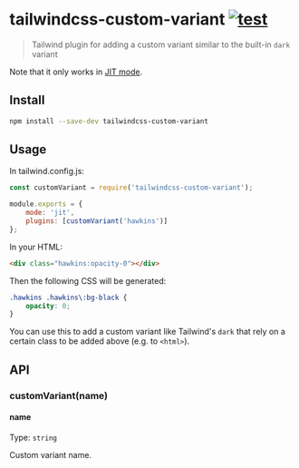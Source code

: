# tailwindcss-custom-variant [![test](https://github.com/vadimdemedes/tailwindcss-custom-variant/actions/workflows/test.yml/badge.svg)](https://github.com/vadimdemedes/tailwindcss-custom-variant/actions/workflows/test.yml)

> Tailwind plugin for adding a custom variant similar to the built-in `dark` variant

Note that it only works in [JIT mode](https://tailwindcss.com/docs/just-in-time-mode).

## Install

```sh
npm install --save-dev tailwindcss-custom-variant
```

## Usage

In tailwind.config.js:

```js
const customVariant = require('tailwindcss-custom-variant');

module.exports = {
	mode: 'jit',
	plugins: [customVariant('hawkins')]
};
```

In your HTML:

```html
<div class="hawkins:opacity-0"></div>
```

Then the following CSS will be generated:

```css
.hawkins .hawkins\:bg-black {
	opacity: 0;
}
```

You can use this to add a custom variant like Tailwind's `dark` that rely on a certain class to be added above (e.g. to `<html>`).

## API

### customVariant(name)

#### name

Type: `string`

Custom variant name.
